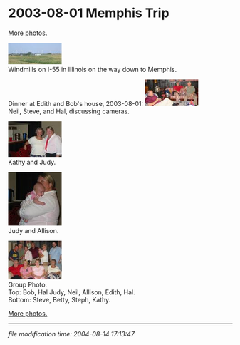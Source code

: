 2003-08-01 Memphis Trip
=======================

[More photos.](/p/photos)

[![[Thumb]](/photos/thumb/2004-07-29-img_1469.jpg)](/photos/2004-07-29-img_1469.jpg)  
Windmills on I-55 in Illinois on the way down to Memphis.

Dinner at Edith and Bob's house, 2003-08-01: [![[Thumb]](/photos/thumb/2004-08-01-img_1472.jpg)](/photos/2004-08-01-img_1472.jpg)  
Neil, Steve, and Hal, discussing cameras.

[![[Thumb]](/photos/thumb/2004-08-01-img_1475.jpg)](/photos/2004-08-01-img_1475.jpg)  
Kathy and Judy.

[![[Thumb]](/photos/thumb/2004-08-01-img_1476.jpg)](/photos/2004-08-01-img_1476.jpg)  
Judy and Allison.

[![[Thumb]](/photos/thumb/2004-08-01-img_1480.jpg)](/photos/2004-08-01-img_1480.jpg)  
Group Photo.  
Top: Bob, Hal Judy, Neil, Allison, Edith, Hal.  
Bottom: Steve, Betty, Steph, Kathy.

[More photos.](/p/photos)

* * *

<div class="rightside"><em>file modification time: 2004-08-14 17:13:47</em></div>

